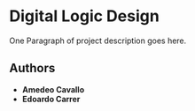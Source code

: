 # Digital Logic Design

One Paragraph of project description goes here.

## Authors

* **Amedeo Cavallo**
* **Edoardo Carrer**
